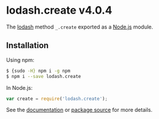 # lodash.create v4.0.4

The [lodash](https://lodash.com/) method `_.create` exported as a [Node.js](https://nodejs.org/) module.

## Installation

Using npm:
```bash
$ {sudo -H} npm i -g npm
$ npm i --save lodash.create
```

In Node.js:
```js
var create = require('lodash.create');
```

See the [documentation](https://lodash.com/docs#create) or [package source](https://github.com/lodash/lodash/blob/4.0.4-npm-packages/lodash.create) for more details.
